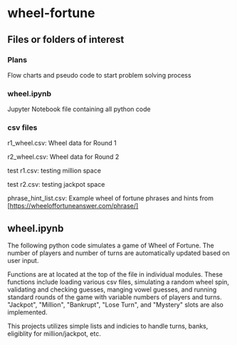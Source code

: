 # wheel-fortune
## Files or folders of interest
### Plans
Flow charts and pseudo code to start problem solving process
### wheel.ipynb
Jupyter Notebook file containing all python code
### csv files
r1_wheel.csv: Wheel data for Round 1

r2_wheel.csv: Wheel data for Round 2

test r1.csv: testing million space

test r2.csv: testing jackpot space

phrase_hint_list.csv: Example wheel of fortune phrases and hints from [https://wheeloffortuneanswer.com/phrase/]

## wheel.ipynb
The following python code simulates a game of Wheel of Fortune. The number of players and number of turns are automatically updated based on user input.

Functions are at located at the top of the file in individual modules. These functions include loading various csv files, simulating a random wheel spin, validating and checking guesses, manging vowel guesses, and running standard rounds of the game with variable numbers of players and turns. "Jackpot", "Million", "Bankrupt", "Lose Turn", and "Mystery" slots are also implemented.

This projects utilizes simple lists and indicies to handle turns, banks, eligiblity for million/jackpot, etc. 
